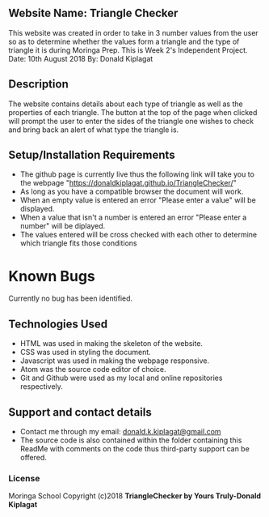 ## Website Name: Triangle Checker
This website was created in order to take in 3 number values from the user so as to determine whether the values form a triangle and the type of triangle it is during Moringa Prep. This is Week 2's Independent Project.
Date: 10th August 2018
By: Donald Kiplagat

## Description
The website contains details about each type of triangle as well as the properties of each triangle. The button at the top of the page when clicked will prompt the user to enter the sides of the triangle one wishes to check and bring back an alert of what type the triangle is.

## Setup/Installation Requirements
* The github page is currently live thus the following link will take you to the webpage "https://donaldkiplagat.github.io/TriangleChecker/"
* As long as you have a compatible browser the document will work.
* When an empty value is entered an error "Please enter a value" will be displayed.
* When a value that isn't a number is entered an error "Please enter a number" will be diplayed. 
* The values entered will be cross checked with each other to determine which triangle fits those conditions

# Known Bugs
Currently no bug has been identified.

## Technologies Used
* HTML was used in making the skeleton of the website.
* CSS was used in styling the document.
* Javascript was used in making the webpage responsive.
* Atom was the source code editor of choice.
* Git and Github were used as my local and online repositories respectively.

## Support and contact details
* Contact me through my email: donald.k.kiplagat@gmail.com
* The source code is also contained within the folder containing this ReadMe with comments on the code thus third-party support can be offered.

### License
Moringa School
Copyright (c)2018 **TriangleChecker by Yours Truly-Donald Kiplagat**
  
